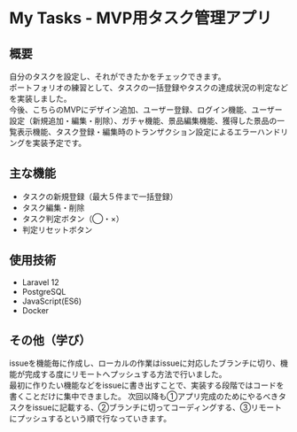 # My Tasks - MVP用タスク管理アプリ

## 概要
自分のタスクを設定し、それができたかをチェックできます。  
ポートフォリオの練習として、タスクの一括登録やタスクの達成状況の判定などを実装しました。  
今後、こちらのMVPにデザイン追加、ユーザー登録、ログイン機能、ユーザー設定（新規追加・編集・削除）、ガチャ機能、景品編集機能、獲得した景品の一覧表示機能、タスク登録・編集時のトランザクション設定によるエラーハンドリングを実装予定です。

## 主な機能
- タスクの新規登録（最大５件まで一括登録）
- タスク編集・削除
- タスク判定ボタン（◯・×）
- 判定リセットボタン

## 使用技術
- Laravel 12
- PostgreSQL
- JavaScript(ES6)
- Docker

## その他（学び）
issueを機能毎に作成し、ローカルの作業はissueに対応したブランチに切り、機能が完成する度にリモートへプッシュする方法で行いました。  
最初に作りたい機能などをissueに書き出すことで、実装する段階ではコードを書くことだけに集中できました。
次回以降も①アプリ完成のためにやるべきタスクをissueに記載する、②ブランチに切ってコーディングする、③リモートにプッシュするという順で行なっていきます。
